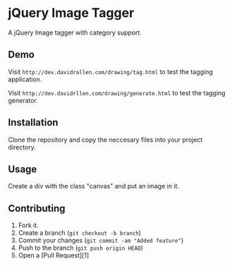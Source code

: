 jQuery Image Tagger
=============
A jQuery Image tagger with category support.

Demo
-----------
Visit `http://dev.davidrallen.com/drawing/tag.html` to test the tagging application.

Visit `http://dev.davidrllen.com/drawing/generate.html` to test the tagging generator.

Installation
-----------
Clone the repository and copy the neccesary files into your project directory.


Usage
-----
Create a div with the class "canvas" and put an image in it.


Contributing
------------

1. Fork it.
2. Create a branch (`git checkout -b branch`)
3. Commit your changes (`git commit -am "Added feature"`)
4. Push to the branch (`git push origin HEAD`)
5. Open a [Pull Request][1]



